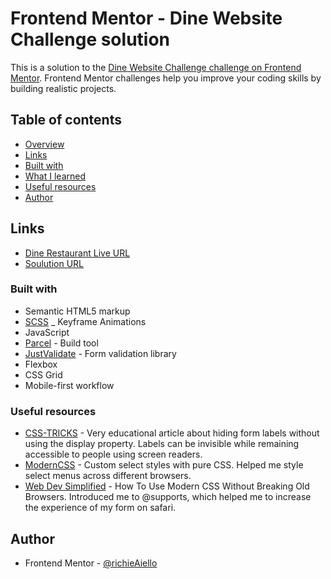 # Frontend Mentor - Dine Website Challenge solution

This is a solution to the [Dine Website Challenge challenge on Frontend Mentor](https://www.frontendmentor.io/challenges/dine-restaurant-website-yAt7Vvxt7). Frontend Mentor challenges help you improve your coding skills by building realistic projects. 

## Table of contents

- [Overview](#overview)
- [Links](#links)
- [Built with](#built-with)
- [What I learned](#what-i-learned)
- [Useful resources](#useful-resources)
- [Author](#author)

## Links

- [Dine Restaurant Live URL](https://dine-restaurant-website-richieaiello.netlify.app/)
- [Soulution URL](https://your-solution-url.com)

### Built with

- Semantic HTML5 markup
- [SCSS](https://github.com/sass/dart-sass)
_ Keyframe Animations
- JavaScript
- [Parcel](https://parceljs.org/) - Build tool
- [JustValidate](https://github.com/horprogs/Just-validate) - Form validation library
- Flexbox
- CSS Grid
- Mobile-first workflow

### Useful resources

- [CSS-TRICKS](https://css-tricks.com/places-its-tempting-to-use-display-none-but-dont/) - Very educational article about hiding form labels without using the display property. Labels can be invisible while remaining accessible to people using screen readers.
- [ModernCSS](https://moderncss.dev/custom-select-styles-with-pure-css/) - Custom select styles with pure CSS. Helped me style select menus across different browsers.
- [Web Dev Simplified](https://www.youtube.com/watch?v=ZzuYbhKVPE0&t=445s&ab_channel=WebDevSimplified) - How To Use Modern CSS Without Breaking Old Browsers. Introduced me to @supports, which helped me to increase the experience of my form on safari.

## Author

- Frontend Mentor - [@richieAiello](https://www.frontendmentor.io/profile/richieAiello)